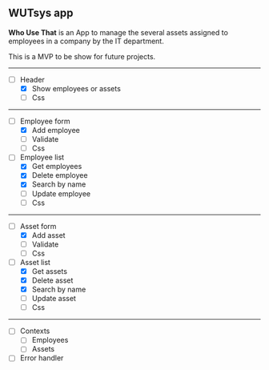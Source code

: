 ## WUTsys app

**Who Use That** is an App to manage the several assets assigned to employees in a company by the IT department.

This is a MVP to be show for future projects.

---

- [ ] Header
  - [x] Show employees or assets
  - [ ] Css

---

- [ ] Employee form
  - [x] Add employee
  - [ ] Validate
  - [ ] Css
- [ ] Employee list
  - [x] Get employees
  - [x] Delete employee
  - [x] Search by name
  - [ ] Update employee
  - [ ] Css

---

- [ ] Asset form
  - [x] Add asset
  - [ ] Validate
  - [ ] Css
- [ ] Asset list
  - [x] Get assets
  - [x] Delete asset
  - [x] Search by name
  - [ ] Update asset
  - [ ] Css

---

- [ ] Contexts
  - [ ] Employees
  - [ ] Assets
- [ ] Error handler
